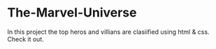 # The-Marvel-Universe
In this project the top heros and villians are clasiified using html & css.
Check it out.
